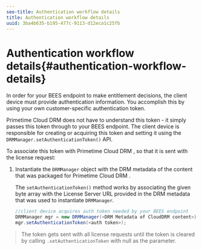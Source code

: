 ```yaml
---
seo-title: Authentication workflow details
title: Authentication workflow details
uuid: 3ba4b635-b195-477c-9113-d12eca1c25fb
---
```


# Authentication workflow details{#authentication-workflow-details}

In order for your BEES endpoint to make entitlement decisions, the client device must provide authentication information. You accomplish this by using your own customer-specific authentication token.

Primetime Cloud DRM  does not have to understand this token - it simply passes this token through to your BEES endpoint. The client device is responsible for creating or acquiring this token and setting it using the `DRMManager.setAuthenticationToken()` API.

To associate this token with  Primetime Cloud DRM , so that it is sent with the license request: 

1. Instantiate the `DRMManager` object with the DRM metadata of the content that was packaged for  Primetime Cloud DRM .

   The `setAuthenticationToken()` method works by associating the given byte array with the License Server URL provided in the DRM metadata that was used to instantiate `DRMManager`.

   ```java
   //client device acquires auth token needed by your BEES endpoint  
   DRMManager mgr = new DRMManager(<DRM Metadata of CloudDRM content>);  
   mgr.setAuthenticationToken(<auth token>);
   ```

>The token gets sent with all license requests until the token is cleared by calling `.setAuthenticationToken` with null as the parameter. 
